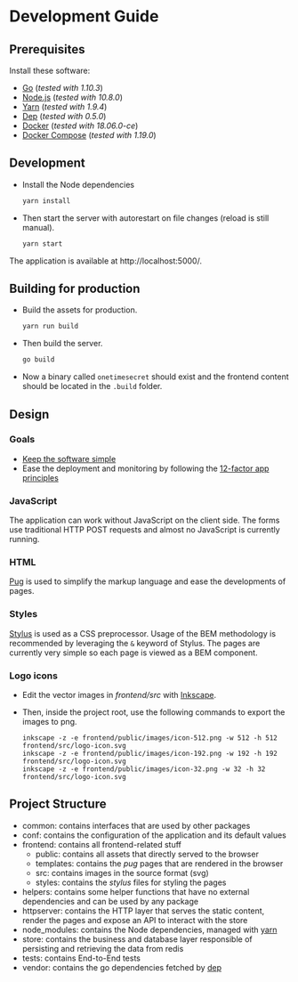 # Development Guide

## Prerequisites

Install these software:

- [Go](https://golang.org/) (*tested with 1.10.3*)
- [Node.js](https://nodejs.org/) (*tested with 10.8.0*)
- [Yarn](https://yarnpkg.com) (*tested with 1.9.4*)
- [Dep](https://golang.github.io/dep/) (*tested with 0.5.0*)
- [Docker](https://www.docker.com/) (*tested with 18.06.0-ce*)
- [Docker Compose](https://docs.docker.com/compose/) (*tested with 1.19.0*)


## Development

- Install the Node dependencies

    ```sh
    yarn install
    ```

- Then start the server with autorestart on file changes (reload is still manual).

    ```sh
    yarn start
    ```

The application is available at http://localhost:5000/.


## Building for production

- Build the assets for production.

    ```sh
    yarn run build
    ```

- Then build the server.

    ```sh
    go build
    ```

- Now a binary called `onetimesecret` should exist and the frontend content should be located in the `.build` folder.


## Design

### Goals

- [Keep the software simple](https://en.wikipedia.org/wiki/KISS_principle)
- Ease the deployment and monitoring by following the [12-factor app principles](https://12factor.net/)


### JavaScript

The application can work without JavaScript on the client side.
The forms use traditional HTTP POST requests and almost no JavaScript is currently running.


### HTML

[Pug](https://pugjs.org/) is used to simplify the markup language and ease the developments of pages.


### Styles

[Stylus](http://stylus-lang.com/) is used as a CSS preprocessor.
Usage of the BEM methodology is recommended by leveraging the `&` keyword of Stylus.
The pages are currently very simple so each page is viewed as a BEM component.



### Logo icons

- Edit the vector images in *frontend/src* with [Inkscape](https://inkscape.org).
- Then, inside the project root, use the following commands to export the images to png.

    ```
    inkscape -z -e frontend/public/images/icon-512.png -w 512 -h 512 frontend/src/logo-icon.svg
    inkscape -z -e frontend/public/images/icon-192.png -w 192 -h 192 frontend/src/logo-icon.svg
    inkscape -z -e frontend/public/images/icon-32.png -w 32 -h 32 frontend/src/logo-icon.svg
    ```


## Project Structure

- common: contains interfaces that are used by other packages
- conf: contains the configuration of the application and its default values
- frontend: contains all frontend-related stuff
  - public: contains all assets that directly served to the browser
  - templates: contains the *pug* pages that are rendered in the browser
  - src: contains images in the source format (svg)
  - styles: contains the *stylus* files for styling the pages
- helpers: contains some helper functions that have no external dependencies and can be used by any package
- httpserver: contains the HTTP layer that serves the static content, render the pages and expose an API to interact with the store
- node_modules: contains the Node dependencies, managed with [yarn](https://yarnpkg.com/)
- store: contains the business and database layer responsible of persisting and retrieving the data from redis
- tests: contains End-to-End tests
- vendor: contains the go dependencies fetched by [dep](https://golang.github.io/dep/)
